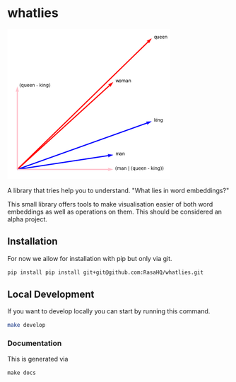# whatlies 

<img src="logo.png">

A library that tries help you to understand. "What lies in word embeddings?"

This small library offers tools to make visualisation easier of both
word embeddings as well as operations on them. This should be considered
an alpha project.
 

## Installation 

For now we allow for installation with pip but only via git.

```bash
pip install pip install git+git@github.com:RasaHQ/whatlies.git
```

## Local Development

If you want to develop locally you can start by running this command. 

```bash
make develop
```

### Documentation 

This is generated via

```
make docs
```